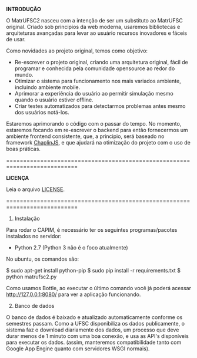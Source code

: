 **INTRODUÇÃO**

O MatrUFSC2 nasceu com a intenção de ser um substituto ao MatrUFSC original. Criado sob principios da web moderna, usaremos bibliotecas e arquiteturas avançadas para levar ao usuário recursos inovadores e fáceis de usar.

Como novidades ao projeto original, temos como objetivo:

- Re-escrever o projeto original, criando uma arquitetura original, fácil de programar e conhecida pela comunidade opensource ao redor do mundo.
- Otimizar o sistema para funcionamento nos mais variados ambiente, incluindo ambiente mobile.
- Aprimorar a experiência do usuário ao permitir simulação mesmo quando o usuário estiver offline.
- Criar testes automatizados para detectarmos problemas antes mesmo dos usuários notá-los.

Estaremos aprimorando o código com o passar do tempo. No momento, estaremos focando em re-escrever o backend para então fornecermos um ambiente frontend consistente, que, a principio, será baseado no framework [ChaplinJS](http://chaplinjs.org), e que ajudará na otimização do projeto com o uso de boas práticas.

===========================================================================

**LICENÇA**

Leia o arquivo [LICENSE](https://github.com/matrufsc2/matrufsc2/blob/master/LICENSE).

===========================================================================
1. Instalação

Para rodar o CAPIM, é necessário ter os seguintes programas/pacotes
instalados no servidor:

- Python 2.7 (Python 3 não é o foco atualmente)

No ubuntu, os comandos são:

$ sudo apt-get install python-pip
$ sudo pip install -r requirements.txt
$ python matrufsc2.py

Como usamos Bottle, ao executar o último comando você já poderá acessar http://127.0.0.1:8080/ para ver a aplicação funcionando.

2. Banco de dados

O banco de dados é baixado e atualizado automaticamente conforme os semestres passam. Como a UFSC disponibiliza os dados publicamente, o sistema faz o download diariamente dos dados, um processo que deve durar menos de 1 minuto com uma boa conexão, e usa as API's disponíveis para executar os dados. (assim, manteremos compatibilidade tanto com Google App Engine quanto com servidores WSGI normais).